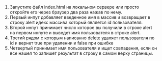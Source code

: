 1. Запустите файл index.html на локальном сервере или просто откройте 
его через браузер два раза нажав по нему.
2. Первый инпут добавляет введенное имя в массив и возвращает в строку alert
идекс массива который является id пользователя.
3. Второй инпут принимает число которое вы получили в строке alert на первом инпуте 
и выведет имя пользователя в строке alert.
4. Третий рядом с которым написанно delete удаляет пользователя по id и вернет 
true при удалении и false при ошибке
5. Четвертый принимает имя пользователя и ищет совпадения, если он все нашел то 
запишет результат в строку в самом верху страницы.
